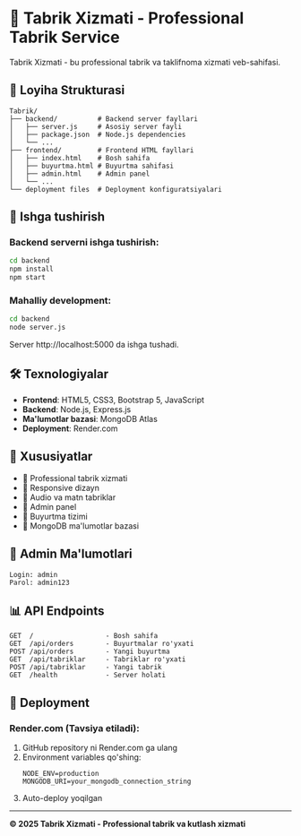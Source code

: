 # 🎉 Tabrik Xizmati - Professional Tabrik Service

Tabrik Xizmati - bu professional tabrik va taklifnoma xizmati veb-sahifasi.

## 📁 Loyiha Strukturasi

```
Tabrik/
├── backend/          # Backend server fayllari
│   ├── server.js     # Asosiy server fayli  
│   ├── package.json  # Node.js dependencies
│   └── ...
├── frontend/         # Frontend HTML fayllari
│   ├── index.html    # Bosh sahifa
│   ├── buyurtma.html # Buyurtma sahifasi
│   ├── admin.html    # Admin panel
│   └── ...
└── deployment files  # Deployment konfiguratsiyalari
```

## 🚀 Ishga tushirish

### Backend serverni ishga tushirish:
```bash
cd backend
npm install
npm start
```

### Mahalliy development:
```bash
cd backend
node server.js
```

Server http://localhost:5000 da ishga tushadi.

## 🛠️ Texnologiyalar

- **Frontend**: HTML5, CSS3, Bootstrap 5, JavaScript
- **Backend**: Node.js, Express.js
- **Ma'lumotlar bazasi**: MongoDB Atlas
- **Deployment**: Render.com

## 🌟 Xususiyatlar

- 🎊 Professional tabrik xizmati
- 📱 Responsive dizayn
- 🎵 Audio va matn tabriklar
- 👑 Admin panel
- 📝 Buyurtma tizimi
- 💾 MongoDB ma'lumotlar bazasi

## 🔑 Admin Ma'lumotlari

```
Login: admin
Parol: admin123
```

## 📊 API Endpoints

```
GET  /                  - Bosh sahifa
GET  /api/orders        - Buyurtmalar ro'yxati
POST /api/orders        - Yangi buyurtma
GET  /api/tabriklar     - Tabriklar ro'yxati
POST /api/tabriklar     - Yangi tabrik
GET  /health            - Server holati
```

## 🚀 Deployment

### Render.com (Tavsiya etiladi):
1. GitHub repository ni Render.com ga ulang
2. Environment variables qo'shing:
   ```
   NODE_ENV=production
   MONGODB_URI=your_mongodb_connection_string
   ```
3. Auto-deploy yoqilgan

---

**© 2025 Tabrik Xizmati - Professional tabrik va kutlash xizmati**